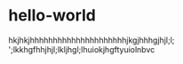 # hello-world
hkjhkjhhhhhhhhhhhhhhhhhhhhhjkgjhhhgjhjl;l;
';lkkhgfhhjhjl;lkljhgl;lhuiokjhgftyuiolnbvc
